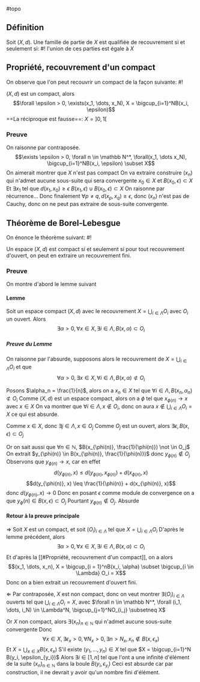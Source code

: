 #topo
## Définition
Soit $(X,d)$. Une famille de partie de $X$ est qualifiée de recouvrement si et seulement si: #!
l'union de ces parties est égale à $X$
<!--ID: 1729505040452-->


## Propriété, recouvrement d'un compact
On observe que l'on peut recouvrir un compact de la façon suivante: #!

$(X, d)$ est un compact, alors
$$\forall \epsilon > 0, \exists(x_1, \dots, x_N), X = \bigcup_{i=1}^NB(x_i, \epsilon)$$
==La réciproque est fausse==: $X=]0,1[$
<!--ID: 1729505040455-->


### Preuve
On raisonne par contraposée.
$$\exists \epsilon > 0, \forall n \in \mathbb N^*, \forall(x_1, \dots x_N), \bigcup_{i=1}^NB(x_i, \epsilon) \subset X$$
On aimerait montrer que $X$ n'est pas compact
On va extraire construire $(x_n)$ qui n'admet aucune sous-suite qui sera convergente
$x_0 \in X$ et $B(x_0, \epsilon) \subset X$
Et $\exists x_1$ tel que $d(x_1, x_0) \geq \epsilon$ $B(x_1, \epsilon) \cup B(x_0, \epsilon) \subset X$
On raisonne par récurrence...  Donc finalement $\forall p \not = q, d(x_p, x_q) \geq \epsilon$, donc $(x_n)$ n'est pas de Cauchy, donc on ne peut pas extraire de sous-suite convergente.


## Théorème de Borel-Lebesgue
On énonce le théorème suivant: #!

Un espace $(X,d)$ est compact si et seulement si pour tout recouvrement d'ouvert, on peut en extraire un recouvrement fini.
<!--ID: 1729505040457-->


### Preuve
On montre d'abord le lemme suivant

#### Lemme
Soit un espace compact $(X, d)$ avec le recouvrement $X = \bigcup_{i \in \Lambda}O_i$ avec $O_i$ un ouvert.
Alors $$\exists \alpha > 0, \forall x \in X, \exists i \in \Lambda, B(x, \alpha) \subset O_i$$
##### Preuve du Lemme
On raisonne par l'absurde, supposons alors le recouvrement de $X = \bigcup_{i \in \Lambda}O_i$ et que
$$\forall \alpha > 0, \exists x \in X, \forall i \in \Lambda, B(x, \alpha) \not \subset O_i$$

Posons $\alpha_n = \frac{1}{n}$, alors on a $x_n \in X$ tel que $\forall i \in \Lambda, B(x_n, \alpha_n) \not \subset O_i$
Comme $(X, d)$ est un espace compact, alors on a $\phi$ tel que $x_{\phi(n)} \to x$ avec $x \in X$
On va montrer que $\forall i \in \Lambda, x \not \in O_i$, donc on aura $x \not \in \bigcup_{i \in \Lambda}O_i = X$ ce qui est absurde.

Comme $x \in X$, donc $\exists j \in \Lambda, x \in O_j$
Comme $O_j$ est un ouvert, alors $\exists \epsilon, B(x, \epsilon) \subset O_j$

Or on sait aussi que $\forall n \in \mathbb N$, $B(x_{\phi(n)}, \frac{1}{\phi(n)}) \not \in O_j$
On extrait $y_{\phi(n)} \in B(x_{\phi(n)}, \frac{1}{\phi(n)})$ donc $y_{\phi(n)} \not \in O_j$
Observons que $y_{\phi(n)} \to x$, car en effet
$$d(y_{\phi(n)}, x) \leq d(y_{\phi(n)},x_{\phi(n)}) + d(x_{\phi(n)}, x)$$
$$d(y_{\phi(n)}, x) \leq \frac{1}{\phi(n)} + d(x_{\phi(n)}, x)$$
donc $d(y_{\phi(n)}, x) \to 0$
Donc en posant $\epsilon$ comme module de convergence on a que $y_\phi(n) \in B(x, \epsilon) \subset O_j$
Pourtant $y_{\phi(n)} \not \in O_j$. Absurde
$$\tag*{$\blacksquare$}$$

#### Retour à la preuve principale
$\Rightarrow$
Soit $X$ est un compact, et soit $(O_i)_{i \in \Lambda}$ tel que $X = \bigcup_{i \in \Lambda} O_i$
D'après le lemme précédent, alors $$\exists \alpha > 0, \forall x \in X, \exists i \in \Lambda, B(x, \alpha) \subset O_i$$
Et d'après la [[#Propriété, recouvrement d'un compact]], on a alors $$(x_1, \dots, x_n), X = \bigcup_{i = 1}^nB(x_i, \alpha) \subset \bigcup_{i \in \Lambda} O_i = X$$
Donc on a bien extrait un recouvrement d'ouvert fini.

$\Leftarrow$
Par contraposée, $X$ est non compact, donc on veut montrer $\exists (O_i)_{i \in \Lambda}$ ouverts tel que $\bigcup_{i \in \Lambda} O_i = X$, avec $\forall n \in \mathbb N^*, \forall (i_1, \dots, i_N) \in \Lambda^N, \bigcup_{j=1}^NO_{i_j} \subsetneq X$  

Or $X$ non compact, alors $\exists (x_n)_{n \in \mathbb N}$ qui n'admet aucune sous-suite convergente
Donc
$$\forall x \in X, \exists \epsilon_x > 0, \forall N_x > 0, \exists n > N_x, x_n \not \in B(x, \epsilon_x)$$
Et $X = \bigcup_{x \in X} B(x, \epsilon_x)$
S'il existe $(y_1, \dots, y_n) \in X$ tel que $X = \bigcup_{i=1}^N B(y_i, \epsilon_{y_i})$
Alors $\exists i \in [1, n]$ tel que l'ont a une infinité d'élément de la suite $(x_n)_{n \in \mathbb N}$ dans la boule $B(y_i, \epsilon_{y_i})$
Ceci est absurde car par construction, il ne devrait y avoir qu'un nombre fini d'élément.
$$\tag*{$\blacksquare$}$$



